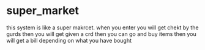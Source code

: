# super_market
this system is like a super makrcet.
when you enter you will get chekt by the gurds
then you will get given a crd 
then you can go and buy items
then you will get a bill depending on what you have bought
